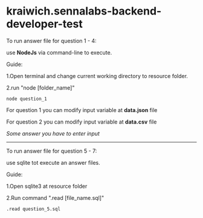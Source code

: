 # kraiwich.sennalabs-backend-developer-test

To run answer file for question 1 - 4:


use **NodeJs** via command-line to execute.


Guide: 

1.Open terminal and change current working directory to resource folder.

2.run "node [folder_name]"
```
node question_1
```

For question 1 you can modify input variable at **data.json** file

For question 2 you can modify input variable at **data.csv** file

*Some answer you have to enter input*

---

To run answer file for question 5 - 7:

use sqlite tot execute an answer files.

Guide:

1.Open sqlite3 at resource folder

2.Run command ".read [file_name.sql]"

```
.read question_5.sql
```
